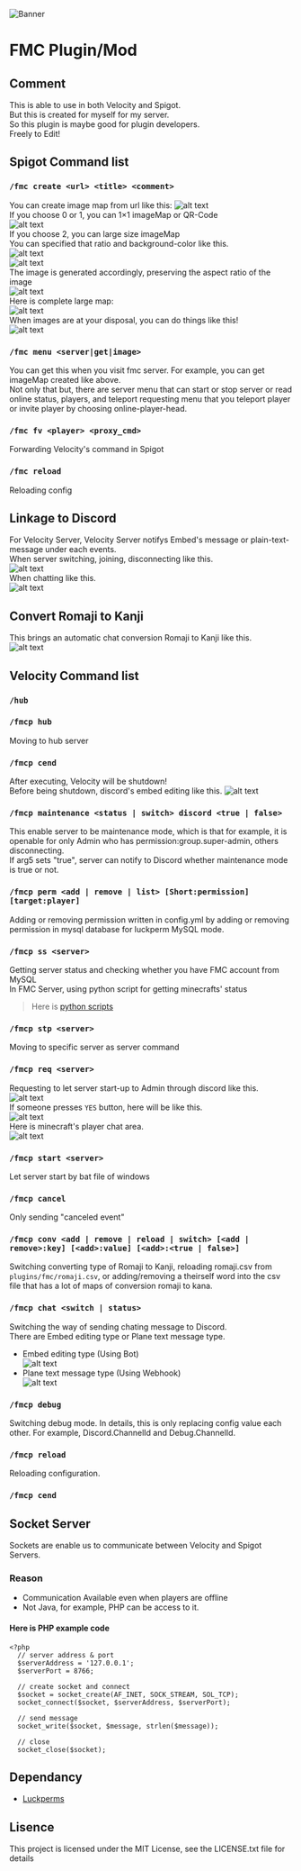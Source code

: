 ![](https://github.com/bella2391/branding/blob/master/banner/fmc.png "Banner")
# FMC Plugin/Mod
## Comment 
This is able to use in both Velocity and Spigot.<br>
But this is created for myself for my server.<br>
So this plugin is maybe good for plugin developers.<br>
Freely to Edit!<br>

## Spigot Command list
### `/fmc create <url> <title> <comment>`
You can create image map from url like this:
![alt text](https://github.com/bella2391/branding/blob/master/explain/spigot/imagemap/choose_map.png)<br>
If you choose 0 or 1, you can 1×1 imageMap or QR-Code<br>
![alt text](https://github.com/bella2391/branding/blob/master/explain/spigot/imagemap/example_small_maps.png)<br>
If you choose 2, you can large size imageMap<br>
You can specified that ratio and background-color like this.<br>
![alt text](https://github.com/bella2391/branding/blob/master/explain/spigot/imagemap/choose_size.png)<br>
![alt text](https://github.com/bella2391/branding/blob/master/explain/spigot/imagemap/choose_color.png)<br>
The image is generated accordingly, preserving the aspect ratio of the image<br>
![alt text](https://github.com/bella2391/branding/blob/master/explain/spigot/imagemap/result.png)<br>
Here is complete large map:<br>
![alt text](https://github.com/bella2391/branding/blob/master/explain/spigot/imagemap/example_large_map.png)<br>
When images are at your disposal, you can do things like this!<br>
![alt text](https://github.com/bella2391/branding/blob/master/explain/spigot/imagemap/arrow_move.gif)<br>
### `/fmc menu <server|get|image>`
You can get this when you visit fmc server. For example, you can get imageMap created like above.<br>
Not only that but, there are server menu that can start or stop server or read online status, players, and teleport requesting menu that you teleport player or invite player by choosing online-player-head.<br>
### `/fmc fv <player> <proxy_cmd>`
Forwarding Velocity's command in Spigot
### `/fmc reload`
Reloading config

## Linkage to Discord
For Velocity Server, Velocity Server notifys Embed's message or plain-text-message under each events.<br>
When server switching, joining, disconnecting like this.<br>
![alt text](https://github.com/bella2391/branding/blob/master/explain/velocity/event_message.png)<br>
When chatting like this.<br>
![alt text](https://github.com/bella2391/branding/blob/master/explain/velocity/chat_message2.png)
## Convert Romaji to Kanji
This brings an automatic chat conversion Romaji to Kanji like this.<br>
![alt text](https://github.com/bella2391/branding/blob/master/explain/velocity/chat_conv.png)
## Velocity Command list
### `/hub`
### `/fmcp hub`
Moving to hub server<br>
### `/fmcp cend`
After executing, Velocity will be shutdown!<br>
Before being shutdown, discord's embed editing like this.
![alt text](https://github.com/bella2391/branding/blob/master/explain/velocity/proxy_shutdown.png)
### `/fmcp maintenance <status | switch> discord <true | false>`
This enable server to be maintenance mode, which is that for example, it is openable for only Admin who has permission:group.super-admin, others disconnecting.<br>
If arg5 sets "true", server can notify to Discord whether maintenance mode is true or not.<br>
### `/fmcp perm <add | remove | list> [Short:permission] [target:player]`
Adding or removing permission written in config.yml by adding or removing permission in mysql database for luckperm MySQL mode.
### `/fmcp ss <server>`
Getting server status and checking whether you have FMC account from MySQL<br>
In FMC Server, using python script for getting minecrafts' status<br>
>Here is [python scripts](https://github.com/bella2391/Mine_Status)<br>
### `/fmcp stp <server>`
Moving to specific server as server command
### `/fmcp req <server>`
Requesting to let server start-up to Admin through discord like this.<br>
![alt text](https://github.com/bella2391/branding/blob/master/explain/velocity/req_button.png)<br>
If someone presses `YES` button, here will be like this.<br>
![alt text](https://github.com/bella2391/branding/blob/master/explain/velocity/reqsul_notification.png)<br>
Here is minecraft's player chat area.<br>
![alt text](https://github.com/bella2391/branding/blob/master/explain/velocity/req_minecraft_chat.png)<br>
### `/fmcp start <server>`
Let server start by bat file of windows
### `/fmcp cancel`
Only sending "canceled event"
### `/fmcp conv <add | remove | reload | switch> [<add | remove>:key] [<add>:value] [<add>:<true | false>]`
Switching converting type of Romaji to Kanji, reloading romaji.csv from `plugins/fmc/romaji.csv`, or adding/removing a theirself word into the csv file that has a lot of maps of conversion romaji to kana. 
### `/fmcp chat <switch | status>`
Switching the way of sending chating message to Discord. <br>
There are Embed editing type or Plane text message type.<br>
* Embed editing type (Using Bot)<br>
![alt text](https://github.com/bella2391/branding/blob/master/explain/velocity/embed_editing_type.png)<br>
* Plane text message type (Using Webhook)<br>
![alt text](https://github.com/bella2391/branding/blob/master/explain/velocity/plain_text_message_type.png)<br>
### `/fmcp debug`
Switching debug mode. In details, this is only replacing config value each other. For example, Discord.ChannelId and Debug.ChannelId.
### `/fmcp reload`
Reloading configuration.
### `/fmcp cend`
## Socket Server
Sockets are enable us to communicate between Velocity and Spigot Servers.<br>
### Reason
* Communication Available even when players are offline<br>
* Not Java, for example, PHP can be access to it.<br>
#### Here is PHP example code
```
<?php
  // server address & port
  $serverAddress = '127.0.0.1';
  $serverPort = 8766;

  // create socket and connect
  $socket = socket_create(AF_INET, SOCK_STREAM, SOL_TCP);
  socket_connect($socket, $serverAddress, $serverPort);

  // send message
  socket_write($socket, $message, strlen($message));

  // close
  socket_close($socket);
```

## Dependancy
* [Luckperms](https://github.com/LuckPerms/LuckPerms)

## Lisence
This project is licensed under the MIT License, see the LICENSE.txt file for details
